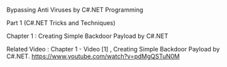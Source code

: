 Bypassing Anti Viruses by C#.NET Programming

Part 1 (C#.NET Tricks and Techniques)

Chapter 1 : Creating Simple Backdoor Payload by C#.NET

Related Video : 
Chapter 1 - Video [1] , Creating Simple Backdoor Payload by C#.NET. 
https://www.youtube.com/watch?v=pdMgQSTuN0M


